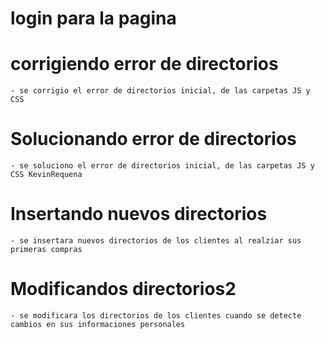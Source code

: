 # login para la pagina 

# corrigiendo error de directorios
    - se corrigio el error de directorios inicial, de las carpetas JS y CSS
# Solucionando error de directorios
    - se soluciono el error de directorios inicial, de las carpetas JS y CSS KevinRequena

# Insertando nuevos directorios
    - se insertara nuevos directorios de los clientes al realziar sus primeras compras 

# Modificandos directorios2
    - se modificara los directorios de los clientes cuando se detecte cambios en sus informaciones personales 

